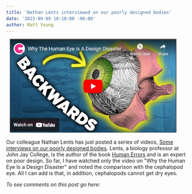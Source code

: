 ```yaml
---
title: 'Nathan Lents interviewed on our poorly designed bodies'
date: '2023-09-09 10:10:00 -06:00'
author: Matt Young
---
```


<figure class="on-the-left-side" style="margin-top: 10px; margin-right: 40px; margin-bottom: 10px; margin-left: 10px;">
<img src="/uploads/2023/Lents_Interview.jpg" alt="Why the human eye is a disaster"/>
<figcaption><a href=""></a>
</figcaption>
</figure>

Our colleague Nathan Lents has just posted a series of videos, <a href="https://thehumanevolutionblog.com/2023/09/09/some-interviews-on-our-poorly-designed-bodies/">Some interviews on our poorly designed bodies</a>. Lents, a biology professor at John Jay College, is the author of the book <a href="https://thehumanevolutionblog.com/book-human-errors/">Human Errors</a> and is an expert on poor design. So far, I have watched only the video on "Why the Human Eye Is a Design Disaster" and noted the comparison with the cephalopod eye. All I can add is that, in addition, cephalopods cannot get dry eyes.

<em>To see comments on this post go here:</em> <!--more-->

